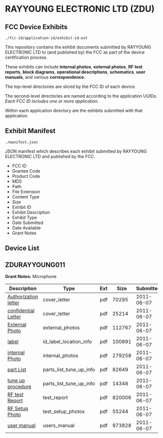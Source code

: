 # RAYYOUNG ELECTRONIC LTD (ZDU)
## FCC Device Exhibits

```
./fcc-id/application-id/exhibit-id.ext
```

This repository contains the exhibit documents submitted by RAYYOUNG ELECTRONIC LTD to (and published by) the FCC as part of the device certification process.

These exhibits can include **internal photos**, **external photos**, **RF test reports**, **block diagrams**, **operational descriptions**, **schematics**, **user manuals**, and various **correspondence**.

The top-level directories are sliced by the FCC ID of each device.

The second-level directories are named according to the application UUIDs. *Each FCC ID includes one or more application.*

Within each application directory are the exhibits submitted with that application. 

## Exhibit Manifest

```
./manifest.json
```

JSON manifest which describes each exhibit submitted by RAYYOUNG ELECTRONIC LTD and published by the FCC.

- FCC ID
- Grantee Code
- Product Code
- MD5
- Path
- File Extension
- Content Type
- Size
- Exhibit ID
- Exhibit Description
- Exhibit Type
- Date Submitted
- Date Available
- Grant Notes

## Device List
## ZDURAYYOUNG011
**Grant Notes:** Microphone

| Description | Type | Ext | Size | Submitted | Available |
| ----------- | ---- | --- | ---- | --------- | --------- |
| [Authorization letter](ZDURAYYOUNG011/e7ec85dcbc6a0bdc90d048d9841277d2/1478749.pdf) | cover_letter | pdf | 70295 | 2011-06-07 | 2011-06-07 |
| [confidential Letter](ZDURAYYOUNG011/e7ec85dcbc6a0bdc90d048d9841277d2/1478750.pdf) | cover_letter | pdf | 25214 | 2011-06-07 | 2011-06-07 |
| [External Photo](ZDURAYYOUNG011/e7ec85dcbc6a0bdc90d048d9841277d2/1478756.pdf) | external_photos | pdf | 112767 | 2011-06-07 | 2011-06-07 |
| [label](ZDURAYYOUNG011/e7ec85dcbc6a0bdc90d048d9841277d2/1478757.pdf) | id_label_location_info | pdf | 100891 | 2011-06-07 | 2011-06-07 |
| [internal Photo](ZDURAYYOUNG011/e7ec85dcbc6a0bdc90d048d9841277d2/1478758.pdf) | internal_photos | pdf | 279258 | 2011-06-07 | 2011-06-07 |
| [part List](ZDURAYYOUNG011/e7ec85dcbc6a0bdc90d048d9841277d2/1478754.pdf) | parts_list_tune_up_info | pdf | 82649 | 2011-06-07 | 2011-06-07 |
| [tune up procedure](ZDURAYYOUNG011/e7ec85dcbc6a0bdc90d048d9841277d2/1478755.pdf) | parts_list_tune_up_info | pdf | 14348 | 2011-06-07 | 2011-06-07 |
| [RF test Report](ZDURAYYOUNG011/e7ec85dcbc6a0bdc90d048d9841277d2/1478759.pdf) | test_report | pdf | 820006 | 2011-06-07 | 2011-06-07 |
| [RF Setup Photo](ZDURAYYOUNG011/e7ec85dcbc6a0bdc90d048d9841277d2/1478760.pdf) | test_setup_photos | pdf | 55244 | 2011-06-07 | 2011-06-07 |
| [user manual](ZDURAYYOUNG011/e7ec85dcbc6a0bdc90d048d9841277d2/1478761.pdf) | users_manual | pdf | 973828 | 2011-06-07 | 2011-06-07 |
